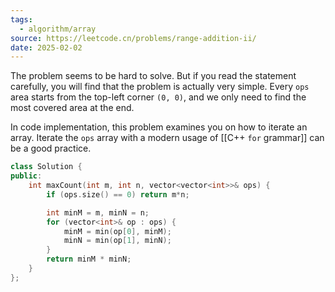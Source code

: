 ```yaml
---
tags:
  - algorithm/array
source: https://leetcode.cn/problems/range-addition-ii/
date: 2025-02-02
---
```

The problem seems to be hard to solve.
But if you read the statement carefully, you will find that the problem is actually very simple.
Every `ops` area starts from the top-left corner `(0, 0)`,
and we only need to find the most covered area at the end.

In code implementation, this problem examines you on how to iterate an array.
Iterate the `ops` array with a modern usage of [[C++ `for` grammar]] can be a good practice.

```cpp
class Solution {
public:
    int maxCount(int m, int n, vector<vector<int>>& ops) {
        if (ops.size() == 0) return m*n;

        int minM = m, minN = n;
        for (vector<int>& op : ops) {
            minM = min(op[0], minM);
            minN = min(op[1], minN);
        }
        return minM * minN;
    }
};
```
